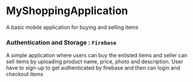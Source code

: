 # MyShoppingApplication
A basic mobile application for buying and selling items

### Authentication and Storage : `Firebase`	
A simple application where users can buy the enlisted items and seller can sell items by uploading product name, price, photo and description. User have to sign-up to get authenticated by firebase and then can login and checkout items
